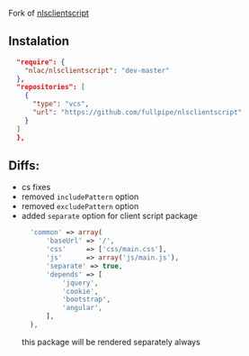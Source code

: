 Fork of [nlsclientscript](https://github.com/nlac/nlsclientscript)

## Instalation
```json
  "require": {
    "nlac/nlsclientscript": "dev-master"
  },
  "repositories": [
    {
      "type": "vcs",
      "url": "https://github.com/fullpipe/nlsclientscript"
    }
  ]
  },
```

## Diffs:
* cs fixes
* removed `includePattern` option
* removed `excludePattern` option
* added `separate` option for client script package
  ```php
    'common' => array(
        'baseUrl' => '/',
        'css'     => ['css/main.css'],
        'js'      => array('js/main.js'),
        'separate' => true,
        'depends' => [
            'jquery',
            'cookie',
            'bootstrap',
            'angular',
        ],
    ),
  ```
  this package will be rendered separately always
